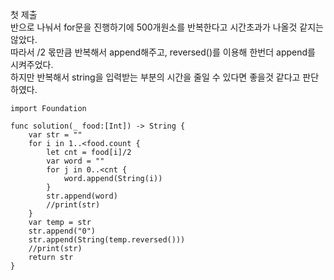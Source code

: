 첫 제출   
반으로 나눠서 for문을 진행하기에 500개원소를 반복한다고 시간초과가 나올것 같지는 않았다.   
따라서 /2 몫만큼 반복해서 append해주고, reversed()를 이용해 한번더 append를 시켜주었다.   
하지만 반복해서 string을 입력받는 부분의 시간을 줄일 수 있다면 좋을것 같다고 판단하였다.   
```
import Foundation

func solution(_ food:[Int]) -> String {
    var str = ""
    for i in 1..<food.count {
        let cnt = food[i]/2
        var word = ""
        for j in 0..<cnt {
            word.append(String(i))
        }
        str.append(word)
        //print(str)
    }
    var temp = str
    str.append("0")
    str.append(String(temp.reversed()))
    //print(str)
    return str
}
```
